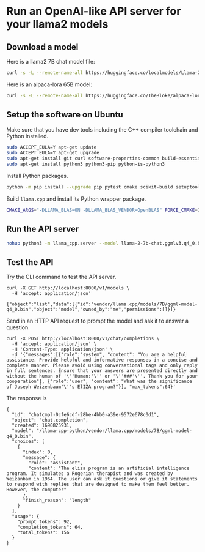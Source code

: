 # Run an OpenAI-like API server for your llama2 models

## Download a model

Here is a llama2 7B chat model file:

```bash
curl -s -L --remote-name-all https://huggingface.co/localmodels/Llama-2-7B-Chat-ggml/resolve/main/llama-2-7b-chat.ggmlv3.q4_0.bin
```

Here is an alpaca-lora 65B model:

```bash
curl -s -L --remote-name-all https://huggingface.co/TheBloke/alpaca-lora-65B-GGML/resolve/main/alpaca-lora-65B.ggmlv3.q5_1.bin
```

## Setup the software on Ubuntu

Make sure that you have dev tools including the C++ compiler toolchain and Python installed.

```bash
sudo ACCEPT_EULA=Y apt-get update
sudo ACCEPT_EULA=Y apt-get upgrade
sudo apt-get install git curl software-properties-common build-essential libopenblas-dev ninja-build pkg-config cmake-data
sudo apt-get install python3 python3-pip python-is-python3
```

Install Python packages.

```bash
python -m pip install --upgrade pip pytest cmake scikit-build setuptools fastapi uvicorn sse-starlette pydantic-settings
```

Build `llama.cpp` and install its Python wrapper package.

```bash
CMAKE_ARGS="-DLLAMA_BLAS=ON -DLLAMA_BLAS_VENDOR=OpenBLAS" FORCE_CMAKE=1 pip install llama-cpp-python
```

## Run the API server

```bash
nohup python3 -m llama_cpp.server --model llama-2-7b-chat.ggmlv3.q4_0.bin --n_ctx 2048 --host 0.0.0.0 --port 8000 &
```

## Test the API

Try the CLI command to test the API server.

```
curl -X GET http://localhost:8000/v1/models \
  -H 'accept: application/json'

{"object":"list","data":[{"id":"vendor/llama.cpp/models/7B/ggml-model-q4_0.bin","object":"model","owned_by":"me","permissions":[]}]}
```

Send in an HTTP API request to prompt the model and ask it to answer a question.

```
curl -X POST http://localhost:8000/v1/chat/completions \
  -H 'accept: application/json' \
  -H 'Content-Type: application/json' \
  -d '{"messages":[{"role":"system", "content": "You are a helpful assistance. Provide helpful and informative responses in a concise and complete manner. Please avoid using conversational tags and only reply in full sentences. Ensure that your answers are presented directly and without the human of '\''Human:'\'' or '\''###'\''. Thank you for your cooperation"}, {"role":"user", "content": "What was the significance of Joseph Weizenbaum'\''s ElIZA program?"}], "max_tokens":64}'
```

The response is

```
{
  "id": "chatcmpl-0cfe6cdf-28be-4bb0-a39e-9572e678c0d1",
  "object": "chat.completion",
  "created": 1690825931,
  "model": "/llama-cpp-python/vendor/llama.cpp/models/7B/ggml-model-q4_0.bin",
  "choices": [
    {
      "index": 0,
      "message": {
        "role": "assistant",
        "content": "The eliza program is an artificial intelligence program. It simulates a Rogerian therapist and was created by Weizanbam in 1964. The user can ask it questions or give it statements to respond with replies that are designed to make them feel better. However, the computer"
      },
      "finish_reason": "length"
    }
  ],
  "usage": {
    "prompt_tokens": 92,
    "completion_tokens": 64,
    "total_tokens": 156
  }
}
```

